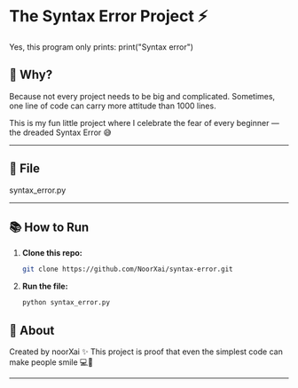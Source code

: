 # The Syntax Error Project ⚡

Yes, this program only prints:
print("Syntax error")

## 🤔 Why?
Because not every project needs to be big and complicated.
Sometimes, one line of code can carry more attitude than 1000 lines.

This is my fun little project where I celebrate the fear of every beginner — the dreaded Syntax Error 😅

---

## 📂 File
syntax_error.py

---

## 📚 How to Run  

1. **Clone this repo:**  
   ```bash
   git clone https://github.com/NoorXai/syntax-error.git

2. **Run the file:**
   ```bash
   python syntax_error.py

## 🌸 About
Created by noorXai ✨
This project is proof that even the simplest code can make people smile 💻🌷

---
